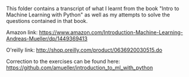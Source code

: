 This folder contains a transcript of what I learnt from the book "Intro to Machine Learning with Python" as well as my attempts to solve the questions contained in that book.  

Amazon link: https://www.amazon.com/Introduction-Machine-Learning-Andreas-Mueller/dp/1449369413

O'reilly link: http://shop.oreilly.com/product/0636920030515.do

Correction to the exercises can be found here: https://github.com/amueller/introduction_to_ml_with_python
